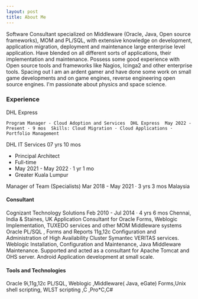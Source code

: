 ```yaml
---
layout: post
title: About Me
---
```


Software Consultant specialized on Middleware (Oracle, Java, Open source frameworks), MOM and PL/SQL, with extensive knowledge on development, application migration, deployment and maintenance large enterprise level application. Have blended on all different sorts of applications, their implementation and maintenance. Possess some good experience with Open source tools and frameworks like Nagios, Icinga2 and other enterprise tools.
Spacing out I am an ardent gamer and have done some work on small game developments and on game engines, reverse engineering open source engines. I'm passionate about physics and space science.

### Experience

DHL Express 

``Program Manager - Cloud Adoption and Services 
DHL Express 
May 2022 - Present · 9 mos 
Skills: Cloud Migration · Cloud Applications · Portfolio Management ``

DHL IT Services
 07 yrs 10 mos
- Principal Architect
- Full-time
- May 2021 - May 2022 · 1 yr 1 mo
- Greater Kuala Lumpur

Manager of Team (Specialists)
Mar 2018 - May 2021 · 3 yrs 3 mos
Malaysia

#### Consultant
Cognizant Technology Solutions 
Feb 2010 - Jul 2014 · 4 yrs 6 mos 
Chennai, India & Staines, UK 
Application Consultant for Oracle Forms, Weblogic Implementation, TUXEDO services and other MOM Middleware systems 
Oracle PL/SQL , Forms and Reports 11g,12c 
Configuration and Administration of High Availability Cluster Symantec VERITAS services. 
Weblogic Installation, Configuration and Maintenance, Java Middleware Maintenance. 
Supported and acted as a consultant for Apache Tomcat and OHS server. 
Android Application development at small scale. 

#### Tools and Technologies

Oracle 9i,11g,12c PL/SQL, Weblogic ,Middleware( Java, eGate) 
Forms,Unix shell scripting, WLST scripting ,C ,Pro*C,C#


